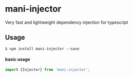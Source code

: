 # mani-injector

Very fast and lightweight dependency injection for typescript

## Usage
```
$ npm install mani-injector --save
```

#### basic usage
```typescript
import {Injector} from 'mani-injector';


```

